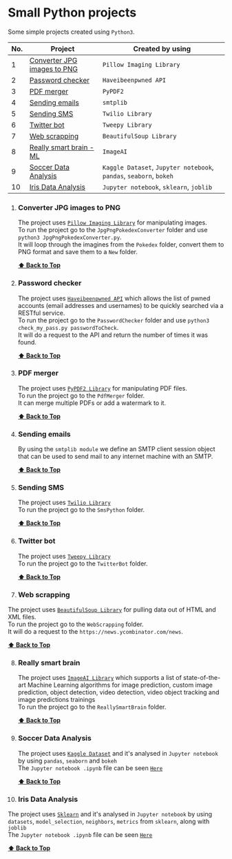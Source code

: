 # Small Python projects

Some simple projects created using `Python3`.

| No. | Project                                                     | Created by using                                                   |
| --- | ----------------------------------------------------------- | ------------------------------------------------------------------ |
| 1   | [Converter JPG images to PNG](#converter-jpg-images-to-png) | `Pillow Imaging Library`                                           |
| 2   | [Password checker](#password-checker)                       | `Haveibeenpwned API`                                               |
| 3   | [PDF merger](#pdf-merger)                                   | `PyPDF2`                                                           |
| 4   | [Sending emails](#sending-emails)                           | `smtplib`                                                          |
| 5   | [Sending SMS](#sending-sms)                                 | `Twilio Library`                                                   |
| 6   | [Twitter bot](#twitter-bot)                                 | `Tweepy Library`                                                   |
| 7   | [Web scrapping](#web-scrapping)                             | `BeautifulSoup Library`                                            |
| 8   | [Really smart brain - ML](#really-smart-brain)              | `ImageAI`                                                          |
| 9   | [Soccer Data Analysis](#soccer-data-analysis)               | `Kaggle Dataset`, `Jupyter notebook`, `pandas`, `seaborn`, `bokeh` |
| 10  | [Iris Data Analysis](#iris-data-analysis)                   | `Jupyter notebook`, `sklearn`, `joblib`                            |

1. ### Converter JPG images to PNG

   The project uses [`Pillow Imaging Library`](https://pillow.readthedocs.io/en/stable/) for manipulating images. <br>
   To run the project go to the `JpgPngPokedexConverter` folder and use `python3 JpgPngPokedexConverter.py`. <br>
   It will loop through the imagines from the `Pokedex` folder, convert them to PNG format and save them to a `New` folder.

   **[⬆ Back to Top](#small-python-projects)**

2. ### Password checker

   The project uses [`Haveibeenpwned API`](https://haveibeenpwned.com/API/v3) which allows the list of pwned accounts (email addresses and usernames) to be quickly searched via a RESTful service. <br>
   To run the project go to the `PasswordChecker` folder and use `python3 check_my_pass.py passwordToCheck`. <br>
   It will do a request to the API and return the number of times it was found. <br>

   **[⬆ Back to Top](#small-python-projects)**

3. ### PDF merger

   The project uses [`PyPDF2 Library`](https://pillow.readthedocs.io/en/stable/) for manipulating PDF files. <br>
   To run the project go to the `PdfMerger` folder. <br>
   It can merge multiple PDFs or add a watermark to it.

   **[⬆ Back to Top](#small-python-projects)**

4. ### Sending emails

   By using the `smtplib module` we define an SMTP client session object that can be used to send mail to any internet machine with an SMTP.

   **[⬆ Back to Top](#small-python-projects)**

5. ### Sending SMS

   The project uses [`Twilio Library`](https://www.twilio.com/) <br>
   To run the project go to the `SmsPython` folder. <br>

   **[⬆ Back to Top](#small-python-projects)**

6. ### Twitter bot

   The project uses [`Tweepy Library`](https://www.tweepy.org/) <br>
   To run the project go to the `TwitterBot` folder. <br>

   **[⬆ Back to Top](#small-python-projects)**

7. ### Web scrapping

The project uses [`BeautifulSoup Library`](https://www.crummy.com/software/BeautifulSoup/bs4/doc/) for pulling data out of HTML and XML files. <br>
To run the project go to the `WebScrapping` folder. <br>
It will do a request to the `https://news.ycombinator.com/news`.

**[⬆ Back to Top](#small-python-projects)**

8. ### Really smart brain

   The project uses [`ImageAI Library`](https://github.com/OlafenwaMoses/ImageAI) which supports a list of state-of-the-art Machine Learning algorithms for image prediction, custom image prediction, object detection, video detection, video object tracking and image predictions trainings <br>
   To run the project go to the `ReallySmartBrain` folder. <br>

   **[⬆ Back to Top](#small-python-projects)**

9. ### Soccer Data Analysis

   The project uses [`Kaggle Dataset`](https://www.kaggle.com/) and it's analysed in `Jupyter notebook` by using `pandas`, `seaborn` and `bokeh` <br>
   The `Jupyter notebook .ipynb` file can be seen [`Here`](https://github.com/narcisabadea/Small-python-projects/blob/main/SoccerAnalysis/Soccer.ipynb)

   **[⬆ Back to Top](#small-python-projects)**

10. ### Iris Data Analysis

   The project uses [`Sklearn`](https://scikit-learn.org/stable/) and it's analysed in `Jupyter notebook` by using `datasets`, `model_selection`, `neighbors`, `metrics` from `sklearn`, along with `joblib` <br>
   The `Jupyter notebook .ipynb` file can be seen [`Here`](https://github.com/narcisabadea/Small-python-projects/blob/main/IrisAnalysis/Iris.ipynb)

   **[⬆ Back to Top](#small-python-projects)**
